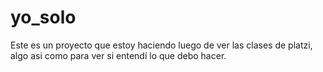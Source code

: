 # yo_solo
Este es un proyecto que estoy haciendo luego de ver las clases de platzi, algo asi como para ver si entendí lo que debo hacer.
